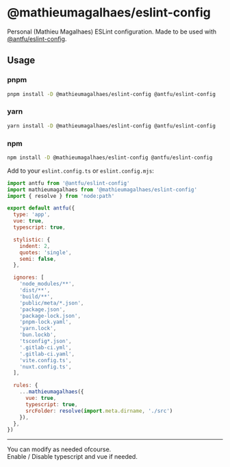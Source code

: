 # @mathieumagalhaes/eslint-config

Personal (Mathieu Magalhaes) ESLint configuration.
Made to be used with [@antfu/eslint-config](https://github.com/antfu/eslint-config).

## Usage

### pnpm
```bash
pnpm install -D @mathieumagalhaes/eslint-config @antfu/eslint-config
```

### yarn
```bash
yarn install -D @mathieumagalhaes/eslint-config @antfu/eslint-config
```

### npm
```bash
npm install -D @mathieumagalhaes/eslint-config @antfu/eslint-config
```

Add to your `eslint.config.ts` or `eslint.config.mjs`:

```js
import antfu from '@antfu/eslint-config'
import mathieumagalhaes from '@mathieumagalhaes/eslint-config'
import { resolve } from 'node:path'

export default antfu({
  type: 'app',
  vue: true,
  typescript: true,

  stylistic: {
    indent: 2,
    quotes: 'single',
    semi: false,
  },

  ignores: [
    'node_modules/**',
    'dist/**',
    'build/**',
    'public/meta/*.json',
    'package.json',
    'package-lock.json',
    'pnpm-lock.yaml',
    'yarn.lock',
    'bun.lockb',
    'tsconfig*.json',
    '.gitlab-ci.yml',
    '.gitlab-ci.yaml',
    'vite.config.ts',
    'nuxt.config.ts',
  ],

  rules: {
    ...mathieumagalhaes({
      vue: true,
      typescript: true,
      srcFolder: resolve(import.meta.dirname, './src')
    }),
  },
})
```
___

You can modify as needed ofcourse.<br>
Enable / Disable typescript and vue if needed.
